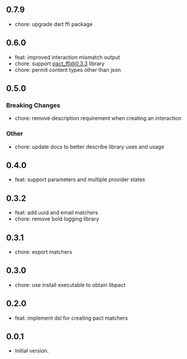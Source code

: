 ## 0.7.9

- chore: upgrade dart ffi package

## 0.6.0

- feat: improved interaction mismatch output
- chore: support pact_ffi@0.3.3 library
- chore: permit content types other than json

## 0.5.0

### Breaking Changes
- chore: remove description requirement when creating an interaction

### Other
- chore: update docs to better describe library uses and usage

## 0.4.0

- feat: support parameters and multiple provider states

## 0.3.2

- feat: add uuid and email matchers
- chore: remove bold logging library

## 0.3.1

- chore: export matchers

## 0.3.0

- chore: use install executable to obtain libpact

## 0.2.0

- feat: implement dsl for creating pact matchers

## 0.0.1

- Initial version.
